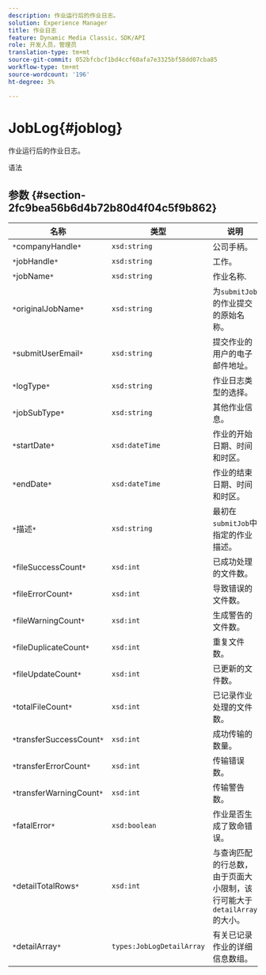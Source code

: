 ```yaml
---
description: 作业运行后的作业日志。
solution: Experience Manager
title: 作业日志
feature: Dynamic Media Classic，SDK/API
role: 开发人员，管理员
translation-type: tm+mt
source-git-commit: 052bfcbcf1bd4ccf60afa7e3325bf58dd07cba85
workflow-type: tm+mt
source-wordcount: '196'
ht-degree: 3%

---
```



# JobLog{#joblog}

作业运行后的作业日志。

语法

## 参数 {#section-2fc9bea56b6d4b72b80d4f04c5f9b862}

| 名称 | 类型 | 说明 |
|---|---|---|
| `*`companyHandle`*` | `xsd:string` | 公司手柄。 |
| `*`jobHandle`*` | `xsd:string` | 工作。 |
| `*`jobName`*` | `xsd:string` | 作业名称. |
| `*`originalJobName`*` | `xsd:string` | 为`submitJob`的作业提交的原始名称。 |
| `*`submitUserEmail`*` | `xsd:string` | 提交作业的用户的电子邮件地址。 |
| `*`logType`*` | `xsd:string` | 作业日志类型的选择。 |
| `*`jobSubType`*` | `xsd:string` | 其他作业信息。 |
| `*`startDate`*` | `xsd:dateTime` | 作业的开始日期、时间和时区。 |
| `*`endDate`*` | `xsd:dateTime` | 作业的结束日期、时间和时区。 |
| `*`描述`*` | `xsd:string` | 最初在`submitJob`中指定的作业描述。 |
| `*`fileSuccessCount`*` | `xsd:int` | 已成功处理的文件数。 |
| `*`fileErrorCount`*` | `xsd:int` | 导致错误的文件数。 |
| `*`fileWarningCount`*` | `xsd:int` | 生成警告的文件数。 |
| `*`fileDuplicateCount`*` | `xsd:int` | 重复文件数。 |
| `*`fileUpdateCount`*` | `xsd:int` | 已更新的文件数。 |
| `*`totalFileCount`*` | `xsd:int` | 已记录作业处理的文件数。 |
| `*`transferSuccessCount`*` | `xsd:int` | 成功传输的数量。 |
| `*`transferErrorCount`*` | `xsd:int` | 传输错误数。 |
| `*`transferWarningCount`*` | `xsd:int` | 传输警告数。 |
| `*`fatalError`*` | `xsd:boolean` | 作业是否生成了致命错误。 |
| `*`detailTotalRows`*` | `xsd:int` | 与查询匹配的行总数，由于页面大小限制，该行可能大于`detailArray`的大小。 |
| `*`detailArray`*` | `types:JobLogDetailArray` | 有关已记录作业的详细信息数组。 |

